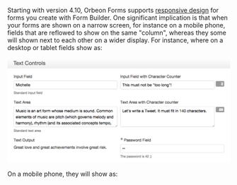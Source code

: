 Starting with version 4.10, Orbeon Forms supports [responsive design][1] for forms you create with Form Builder. One significant implication is that when your forms are shown on a narrow screen, for instance on a mobile phone, fields that are reflowed to show on the same "column", whereas they some will shown next to each other on a wider display. For instance, where on a desktop or tablet fields show as:

![Fields as shown on a desktop](images/fr-responsive-desktop.png)

On a mobile phone, they will show as:

[1]: https://en.wikipedia.org/wiki/Responsive_web_design